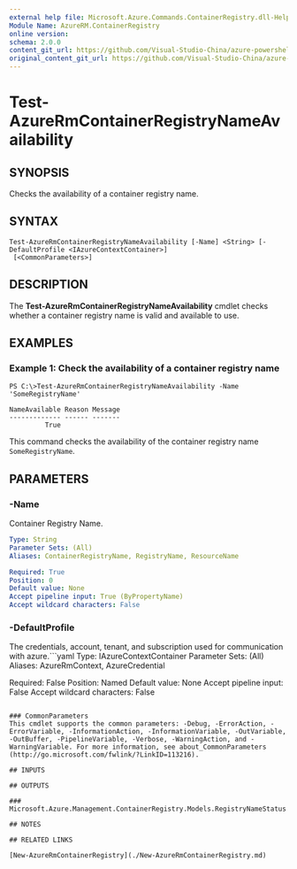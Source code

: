 ```yaml
---
external help file: Microsoft.Azure.Commands.ContainerRegistry.dll-Help.xml
Module Name: AzureRM.ContainerRegistry
online version:
schema: 2.0.0
content_git_url: https://github.com/Visual-Studio-China/azure-powershell/blob/preview/src/ResourceManager/ContainerRegistry/Commands.ContainerRegistry/help/Test-AzureRmContainerRegistryNameAvailability.md
original_content_git_url: https://github.com/Visual-Studio-China/azure-powershell/blob/preview/src/ResourceManager/ContainerRegistry/Commands.ContainerRegistry/help/Test-AzureRmContainerRegistryNameAvailability.md
---
```


# Test-AzureRmContainerRegistryNameAvailability

## SYNOPSIS
Checks the availability of a container registry name.

## SYNTAX

```
Test-AzureRmContainerRegistryNameAvailability [-Name] <String> [-DefaultProfile <IAzureContextContainer>]
 [<CommonParameters>]
```

## DESCRIPTION
The **Test-AzureRmContainerRegistryNameAvailability** cmdlet checks whether a container registry name is valid and available to use.

## EXAMPLES

### Example 1: Check the availability of a container registry name
```
PS C:\>Test-AzureRmContainerRegistryNameAvailability -Name 'SomeRegistryName'

NameAvailable Reason Message
------------- ------ -------
         True
```

This command checks the availability of the container registry name `SomeRegistryName`.

## PARAMETERS

### -Name
Container Registry Name.

```yaml
Type: String
Parameter Sets: (All)
Aliases: ContainerRegistryName, RegistryName, ResourceName

Required: True
Position: 0
Default value: None
Accept pipeline input: True (ByPropertyName)
Accept wildcard characters: False
```

### -DefaultProfile
The credentials, account, tenant, and subscription used for communication with azure.```yaml
Type: IAzureContextContainer
Parameter Sets: (All)
Aliases: AzureRmContext, AzureCredential

Required: False
Position: Named
Default value: None
Accept pipeline input: False
Accept wildcard characters: False
```

### CommonParameters
This cmdlet supports the common parameters: -Debug, -ErrorAction, -ErrorVariable, -InformationAction, -InformationVariable, -OutVariable, -OutBuffer, -PipelineVariable, -Verbose, -WarningAction, and -WarningVariable. For more information, see about_CommonParameters (http://go.microsoft.com/fwlink/?LinkID=113216).

## INPUTS

## OUTPUTS

### Microsoft.Azure.Management.ContainerRegistry.Models.RegistryNameStatus

## NOTES

## RELATED LINKS

[New-AzureRmContainerRegistry](./New-AzureRmContainerRegistry.md)

